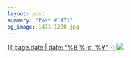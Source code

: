 ```yaml
---
layout: post
summary: 'Post #1471'
og_image: 1471-1280.jpg
---
```


<p>
 <time>
  <a href="/1471">
   {{ page.date | date: "%B %-d, %Y" }}
  </a>
 </time>
 <a href="/1471">
  <img sizes="(min-width: 700px) 50vw, calc(100vw - 2rem)" src="{{ site.assets_url }}/1471-640.jpg" srcset="{{ site.assets_url }}/1471-320.jpg 320w, {{ site.assets_url }}/1471-640.jpg 640w, {{ site.assets_url }}/1471-960.jpg 960w, {{ site.assets_url }}/1471-1280.jpg 1280w"/>
 </a>
</p>
